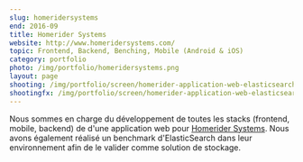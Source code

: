 ```yaml
---
slug: homeridersystems
end: 2016-09
title: Homerider Systems
website: http://www.homeridersystems.com/
topic: Frontend, Backend, Benching, Mobile (Android & iOS)
category: portfolio
photo: /img/portfolio/homeridersystems.png
layout: page
shooting: /img/portfolio/screen/homerider-application-web-elasticsearch.jpg
shootingfx: /img/portfolio/screen/homerider-application-web-elasticsearch.jpg
---
```

Nous sommes en charge du développement de toutes les stacks (frontend, mobile, backend) de d'une application web pour
[Homerider Systems]({{page.website}}). Nous avons également réalisé un benchmark d'ElasticSearch dans leur environnement
afin de le valider comme solution de stockage.

